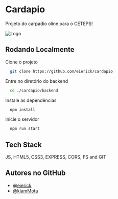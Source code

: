 
# Cardapio

Projeto do carpadio oline para o CETEPS!

![Logo](https://eierick.github.io/cardapio/frontend/icon/icon.png)


## Rodando Localmente

Clone o projeto

```bash
  git clone https://github.com/eierick/cardapio
```

Entre no diretório do backend

```bash
  cd ./cardapio/backend
```

Instale as dependências

```bash
  npm install
```

Inicie o servidor

```bash
  npm run start
```

## Tech Stack

JS, HTML5, CSS3, EXPRESS, CORS, FS and GIT


## Autores no GitHub

- [@eierick](https://www.github.com/eierick)
- [@kiamMota](https://github.com/KiamMota/)

